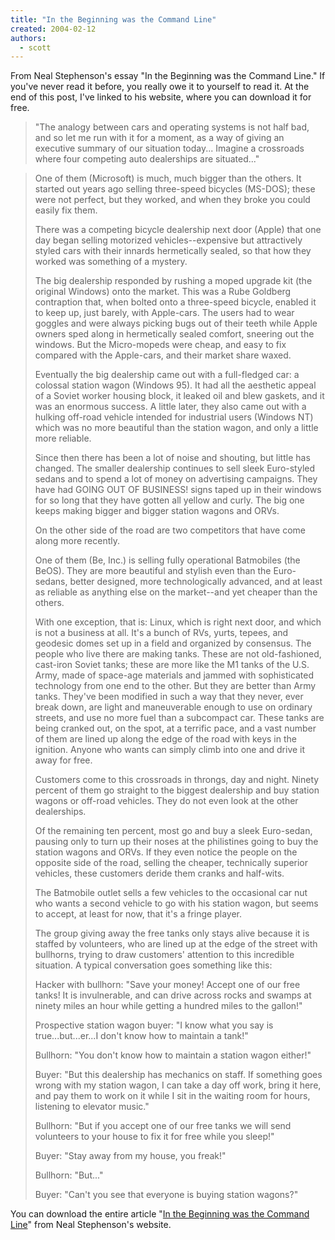 ```yaml
---
title: "In the Beginning was the Command Line"
created: 2004-02-12
authors:
  - scott
---
```


From Neal Stephenson's essay "In the Beginning was the Command Line." If you've never read it before, you really owe it to yourself to read it. At the end of this post, I've linked to his website, where you can download it for free.

> "The analogy between cars and operating systems is not half bad, and so let me run with it for a moment, as a way of giving an executive summary of our situation today... Imagine a crossroads where four competing auto dealerships are situated..."

> One of them (Microsoft) is much, much bigger than the others. It started out years ago selling three-speed bicycles (MS-DOS); these were not perfect, but they worked, and when they broke you could easily fix them.
>
> There was a competing bicycle dealership next door (Apple) that one day began selling motorized vehicles--expensive but attractively styled cars with their innards hermetically sealed, so that how they worked was something of a mystery.
>
> The big dealership responded by rushing a moped upgrade kit (the original Windows) onto the market. This was a Rube Goldberg contraption that, when bolted onto a three-speed bicycle, enabled it to keep up, just barely, with Apple-cars. The users had to wear goggles and were always picking bugs out of their teeth while Apple owners sped along in hermetically sealed comfort, sneering out the windows. But the Micro-mopeds were cheap, and easy to fix compared with the Apple-cars, and their market share waxed.
>
> Eventually the big dealership came out with a full-fledged car: a colossal station wagon (Windows 95). It had all the aesthetic appeal of a Soviet worker housing block, it leaked oil and blew gaskets, and it was an enormous success. A little later, they also came out with a hulking off-road vehicle intended for industrial users (Windows NT) which was no more beautiful than the station wagon, and only a little more reliable.
>
> Since then there has been a lot of noise and shouting, but little has changed. The smaller dealership continues to sell sleek Euro-styled sedans and to spend a lot of money on advertising campaigns. They have had GOING OUT OF BUSINESS! signs taped up in their windows for so long that they have gotten all yellow and curly. The big one keeps making bigger and bigger station wagons and ORVs.
>
> On the other side of the road are two competitors that have come along more recently.
>
> One of them (Be, Inc.) is selling fully operational Batmobiles (the BeOS). They are more beautiful and stylish even than the Euro-sedans, better designed, more technologically advanced, and at least as reliable as anything else on the market--and yet cheaper than the others.
>
> With one exception, that is: Linux, which is right next door, and which is not a business at all. It's a bunch of RVs, yurts, tepees, and geodesic domes set up in a field and organized by consensus. The people who live there are making tanks. These are not old-fashioned, cast-iron Soviet tanks; these are more like the M1 tanks of the U.S. Army, made of space-age materials and jammed with sophisticated technology from one end to the other. But they are better than Army tanks. They've been modified in such a way that they never, ever break down, are light and maneuverable enough to use on ordinary streets, and use no more fuel than a subcompact car. These tanks are being cranked out, on the spot, at a terrific pace, and a vast number of them are lined up along the edge of the road with keys in the ignition. Anyone who wants can simply climb into one and drive it away for free.
>
> Customers come to this crossroads in throngs, day and night. Ninety percent of them go straight to the biggest dealership and buy station wagons or off-road vehicles. They do not even look at the other dealerships.
>
> Of the remaining ten percent, most go and buy a sleek Euro-sedan, pausing only to turn up their noses at the philistines going to buy the station wagons and ORVs. If they even notice the people on the opposite side of the road, selling the cheaper, technically superior vehicles, these customers deride them cranks and half-wits.
>
> The Batmobile outlet sells a few vehicles to the occasional car nut who wants a second vehicle to go with his station wagon, but seems to accept, at least for now, that it's a fringe player.
>
> The group giving away the free tanks only stays alive because it is staffed by volunteers, who are lined up at the edge of the street with bullhorns, trying to draw customers' attention to this incredible situation. A typical conversation goes something like this:
>
> Hacker with bullhorn: "Save your money! Accept one of our free tanks! It is invulnerable, and can drive across rocks and swamps at ninety miles an hour while getting a hundred miles to the gallon!"
>
> Prospective station wagon buyer: "I know what you say is true...but...er...I don't know how to maintain a tank!"
>
> Bullhorn: "You don't know how to maintain a station wagon either!"
>
> Buyer: "But this dealership has mechanics on staff. If something goes wrong with my station wagon, I can take a day off work, bring it here, and pay them to work on it while I sit in the waiting room for hours, listening to elevator music."
>
> Bullhorn: "But if you accept one of our free tanks we will send volunteers to your house to fix it for free while you sleep!"
>
> Buyer: "Stay away from my house, you freak!"
>
> Bullhorn: "But..."
>
> Buyer: "Can't you see that everyone is buying station wagons?"

You can download the entire article "[In the Beginning was the Command Line](http://cryptonomicon.com/beginning.html)" from Neal Stephenson's website.
